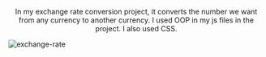 <p style="text-align:center">
  In my exchange rate conversion project, it converts the number we want from any currency to another currency. 
  I used OOP in my js files in the project. I also used CSS.
</p>

![exchange-rate](https://github.com/esraarnusaslan/Exchange-Rate-Converter/assets/131678210/b140aaf2-20c2-4e45-b10e-9ee6193fb712)
